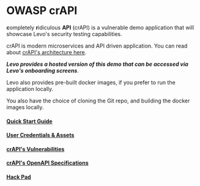 OWASP crAPI
=====

**c**ompletely **r**idiculous **API** (crAPI) is a vulnerable demo application that will showcase Levo's security testing capabilities.

crAPI is modern microservices and API driven application. You can read about [crAPI's architecture here][Architecture].

***Levo provides a hosted version of this demo that can be accessed via Levo's onboarding screens***.

Levo also provides pre-built docker images, if you prefer to run the application locally.

You also have the choice of cloning the Git repo, and building the docker images locally.


#### [Quick Start Guide][Quick Start]
#### [User Credentials & Assets][User & Assets Info]
#### [crAPI's Vulnerabilities][Top Vulnerabilities]
#### [crAPI's OpenAPI Specifications][OpenAPI Specifications]
#### [Hack Pad][Hack Pad]


[Architecture]: docs/architecture.md
[Quick Start]: docs/quick-start.md
[Top Vulnerabilities]: docs/challenges.md
[User & Assets Info]: docs/user-asset-info.md
[OpenAPI Specifications]: api-specs/openapi.json
[Hack Pad]: docs/hackpad.md
